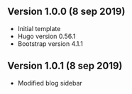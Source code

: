 ## Version 1.0.0 (8 sep 2019)
- Initial template
- Hugo version 0.56.1
- Bootstrap version 4.1.1

## Version 1.0.1 (8 sep 2019)
- Modified blog sidebar